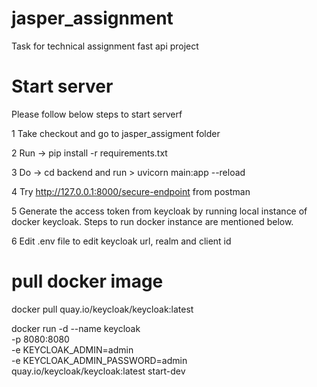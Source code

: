 # jasper_assignment
Task for technical assignment
fast api project

# Start server
Please follow below steps to start serverf

1 Take checkout and go to jasper_assigment folder

2 Run -> pip install -r requirements.txt

3 Do -> cd backend and run > uvicorn main:app --reload

4 Try http://127.0.0.1:8000/secure-endpoint from postman

5 Generate the access token from keycloak by running local instance of docker keycloak. Steps to run docker instance are mentioned below.

6 Edit .env file to edit keycloak url, realm and client id



# pull docker image
docker pull quay.io/keycloak/keycloak:latest

docker run -d --name keycloak \
-p 8080:8080 \
-e KEYCLOAK_ADMIN=admin \
-e KEYCLOAK_ADMIN_PASSWORD=admin \
quay.io/keycloak/keycloak:latest start-dev
